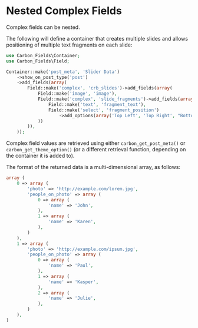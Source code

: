 # Nested Complex Fields

Complex fields can be nested. 

The following will define a container that creates multiple slides and allows positioning of multiple text fragments on each slide:

```php
use Carbon_Fields\Container;
use Carbon_Fields\Field;

Container::make('post_meta', 'Slider Data')
	->show_on_post_type('post')
	->add_fields(array(
		Field::make('complex', 'crb_slides')->add_fields(array(
			Field::make('image', 'image'),
			Field::make('complex', 'slide_fragments')->add_fields(array(
				Field::make('text', 'fragment_text'),
				Field::make('select', 'fragment_position')
					->add_options(array('Top Left', 'Top Right', "Bottom Left", "Bottom Right")),
			))
		)),
	));
```

Complex field values are retrieved using either `carbon_get_post_meta()` or `carbon_get_theme_option()` (or a different retrieval function, depending on the container it is added to).

The format of the returned data is a multi-dimensional array, as follows:

```php
array (
	0 => array (
		'photo' => 'http://example.com/lorem.jpg',
		'people_on_photo' => array (
			0 => array (
				'name' => 'John',
			),
			1 => array (
				'name' => 'Karen',
			),
		)
	),
	1 => array (
		'photo' => 'http://example.com/ipsum.jpg',
		'people_on_photo' => array (
			0 => array (
				'name' => 'Paul',
			),
			1 => array (
				'name' => 'Kasper',
			),
			2 => array (
				'name' => 'Julie',
			),
		)
	),
)
```